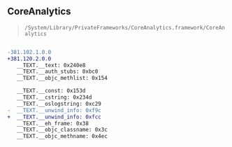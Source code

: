 ## CoreAnalytics

> `/System/Library/PrivateFrameworks/CoreAnalytics.framework/CoreAnalytics`

```diff

-381.102.1.0.0
+381.120.2.0.0
   __TEXT.__text: 0x240e8
   __TEXT.__auth_stubs: 0xbc0
   __TEXT.__objc_methlist: 0x154

   __TEXT.__const: 0x153d
   __TEXT.__cstring: 0x234d
   __TEXT.__oslogstring: 0xc29
-  __TEXT.__unwind_info: 0xf9c
+  __TEXT.__unwind_info: 0xfcc
   __TEXT.__eh_frame: 0x38
   __TEXT.__objc_classname: 0x3c
   __TEXT.__objc_methname: 0x4ec

```
